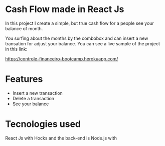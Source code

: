 # Cash Flow made in React Js

In this project I create a simple, but true cash flow for a people see your balance of month.

You surfing about the months by the combobox and can insert a new transation for adjust your balance. You can see a live sample of the project in this link: 

https://controle-financeiro-bootcamp.herokuapp.com/

# Features

- Insert a new transaction
- Delete a transaction
- See your balance

# Tecnologies used

React Js with Hocks and the back-end is Node.js with 

